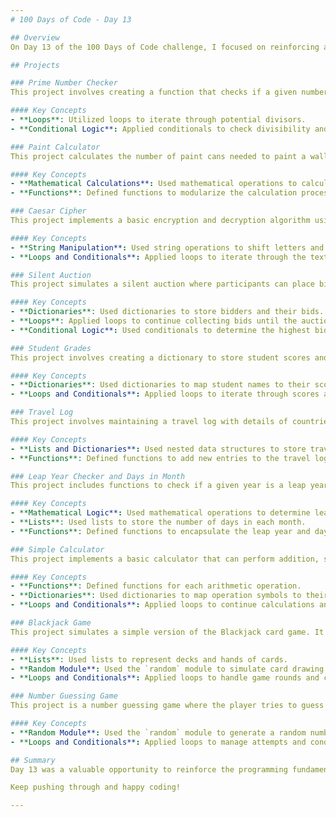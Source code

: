 ```yaml
---
# 100 Days of Code - Day 13

## Overview
On Day 13 of the 100 Days of Code challenge, I focused on reinforcing and revising the concepts and skills learned in the previous days. The day was dedicated to revisiting and practicing core programming fundamentals through various projects.

## Projects

### Prime Number Checker
This project involves creating a function that checks if a given number is a prime number. The function iterates through possible divisors to determine if the number is only divisible by 1 and itself.

#### Key Concepts
- **Loops**: Utilized loops to iterate through potential divisors.
- **Conditional Logic**: Applied conditionals to check divisibility and identify prime numbers.

### Paint Calculator
This project calculates the number of paint cans needed to paint a wall of given dimensions, based on a predefined coverage per can.

#### Key Concepts
- **Mathematical Calculations**: Used mathematical operations to calculate the area and the number of cans needed.
- **Functions**: Defined functions to modularize the calculation process.

### Caesar Cipher
This project implements a basic encryption and decryption algorithm using the Caesar Cipher technique. The cipher shifts each letter in the text by a specified number of positions in the alphabet.

#### Key Concepts
- **String Manipulation**: Used string operations to shift letters and handle encryption/decryption.
- **Loops and Conditionals**: Applied loops to iterate through the text and conditionals to handle the shifting logic.

### Silent Auction
This project simulates a silent auction where participants can place bids, and the highest bid wins. It involves collecting and comparing bids to determine the winner.

#### Key Concepts
- **Dictionaries**: Used dictionaries to store bidders and their bids.
- **Loops**: Applied loops to continue collecting bids until the auction ends.
- **Conditional Logic**: Used conditionals to determine the highest bid.

### Student Grades
This project involves creating a dictionary to store student scores and converting those scores into grades based on predefined criteria.

#### Key Concepts
- **Dictionaries**: Used dictionaries to map student names to their scores and grades.
- **Loops and Conditionals**: Applied loops to iterate through scores and conditionals to assign grades.

### Travel Log
This project involves maintaining a travel log with details of countries visited, number of visits, and cities visited in each country.

#### Key Concepts
- **Lists and Dictionaries**: Used nested data structures to store travel information.
- **Functions**: Defined functions to add new entries to the travel log.

### Leap Year Checker and Days in Month
This project includes functions to check if a given year is a leap year and to determine the number of days in a specified month, considering leap years.

#### Key Concepts
- **Mathematical Logic**: Used mathematical operations to determine leap years.
- **Lists**: Used lists to store the number of days in each month.
- **Functions**: Defined functions to encapsulate the leap year and days in month logic.

### Simple Calculator
This project implements a basic calculator that can perform addition, subtraction, multiplication, and division operations.

#### Key Concepts
- **Functions**: Defined functions for each arithmetic operation.
- **Dictionaries**: Used dictionaries to map operation symbols to their corresponding functions.
- **Loops and Conditionals**: Applied loops to continue calculations and conditionals to handle user choices.

### Blackjack Game
This project simulates a simple version of the Blackjack card game. It involves dealing cards, calculating totals, and determining the winner.

#### Key Concepts
- **Lists**: Used lists to represent decks and hands of cards.
- **Random Module**: Used the `random` module to simulate card drawing.
- **Loops and Conditionals**: Applied loops to handle game rounds and conditionals to determine the game outcome.

### Number Guessing Game
This project is a number guessing game where the player tries to guess a randomly generated number within a certain range and with a limited number of attempts based on the selected difficulty level.

#### Key Concepts
- **Random Module**: Used the `random` module to generate a random number.
- **Loops and Conditionals**: Applied loops to manage attempts and conditionals to provide feedback.

## Summary
Day 13 was a valuable opportunity to reinforce the programming fundamentals and concepts learned in previous days. By revisiting these projects, I gained a deeper understanding and improved my problem-solving skills.

Keep pushing through and happy coding!

---
```

